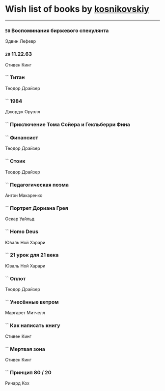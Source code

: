 # Wish list of books by [kosnikovskiy](https://plus.google.com/u/0/118261627879855357372/)
---

### `50` Воспоминания биржевого спекулянта
Эдвин Лефевр

### `20` 11.22.63
Стивен Кинг

### `` Титан
Теодор Драйзер

### `` 1984
Джордж Оруэлл

### `` Приключение Тома Сойера и Гекльберри Фина

### `` Финансист
Теодор Драйзер

### `` Стоик
Теодор Драйзер

### `` Педагогическая поэма
Антон Макаренко

### `` Портрет Дориана Грея
Оскар Уайльд

### `` Homo Deus
Юваль Ной Харари

### `` 21 урок для 21 века
Юваль Ной Харари

### `` Оплот
Теодор Драйзер

### `` Унесённые ветром
Маргарет Митчелл

### `` Как написать книгу
Стивен Кинг

### `` Мертвая зона
Стивен Кинг

### `` Принцип 80 / 20
Ричард Кох

